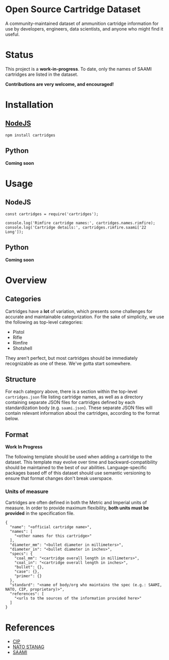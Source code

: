 # Open Source Cartridge Dataset

A community-maintained dataset of ammunition cartridge information for use by developers, engineers, data scientists, and anyone who might find it useful.

# Status

This project is a **work-in-progress**. To date, only the names of SAAMI cartridges are listed in the dataset.

**Contributions are very welcome, and encouraged!**


# Installation

## [NodeJS](https://www.npmjs.com/package/cartridges)

```
npm install cartridges
```

## Python

**Coming soon**


# Usage

## NodeJS

```
const cartridges = require('cartridges');

console.log('Rimfire cartridge names:', cartridges.names.rimfire);
console.log('Cartridge details:', cartridges.rimfire.saami['22 Long']);
```

## Python

**Coming soon**


# Overview

## Categories


Cartridges have a **lot** of variation, which presents some challenges for accurate and maintainable categorization. For the sake of simplicity, we use the following as top-level categories:

* Pistol
* Rifle
* Rimfire
* Shotshell

They aren't perfect, but most cartridges should be immediately recognizable as one of these. We've gotta start somewhere.


## Structure

For each category above, there is a section within the top-level `cartridges.json` file listing cartridge names, as well as a directory containing separate JSON files for cartridges defined by each standardization body (e.g. `saami.json`). These separate JSON files will contain relevant information about the cartridges, according to the format below.


## Format

**Work In Progress**

The following template should be used when adding a cartridge to the dataset. This template may evolve over time and backward-compatibility should be maintained to the best of our abilities. Language-specific packages based off of this dataset should use semantic versioning to ensure that format changes don't break userspace.


### Units of measure

Cartridges are often defined in both the Metric and Imperial units of measure. In order to provide maximum flexibility, **both units must be provided** in the specification file.

```
{
  "name": "<official cartridge name>",
  "names": [
    "<other names for this cartridge>"
  ],
  "diameter_mm": "<bullet diameter in millimeters>",
  "diameter_in": "<bullet diameter in inches>",
  "specs": {
    "coal_mm": "<cartridge overall length in millimeters>",
    "coal_in": "<cartridge overall length in inches>",
    "bullet": {},
    "case": {},
    "primer": {}
  },
  "standard": "<name of body/org who maintains the spec (e.g.: SAAMI, NATO, CIP, proprietary)>",
  "references": [
    "<urls to the sources of the information provided here>"
  ]
}
```


# References

* [CIP](http://www.cip-bobp.org/)
* [NATO STANAG](http://standards.globalspec.com/)
* [SAAMI](http://www.saami.org/)
